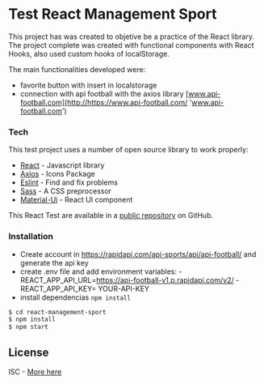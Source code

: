 # Test React Management Sport

This project has was created to objetive be a practice of the React library.
The project complete was created with functional components with React Hooks, also used custom hooks of localStorage.

The main functionalities developed were:

- favorite button with insert in localstorage
- connection with api football with the axios library [www.api-football.com](http://https://www.api-football.com/ 'www.api-football.com')

### Tech

This test project uses a number of open source library to work properly:

- [React](https://es.reactjs.org/) - Javascript library
- [Axios](https://react-icons.netlify.com/) - Icons Package
- [Eslint](https://eslint.org/) - Find and fix problems
- [Sass](https://sass-lang.com/) - A CSS preprocessor
- [Material-Ui](https://material-ui.com/) - React UI component

This React Test are available in a [public repository](https://github.com/)
on GitHub.

### Installation

- Create account in https://rapidapi.com/api-sports/api/api-football/ and generate the api key
- create .env file and add environment variables:
  -REACT_APP_API_URL=https://api-football-v1.p.rapidapi.com/v2/
  -REACT_APP_API_KEY= YOUR-API-KEY
- install dependencias `npm install`

```sh
$ cd react-management-sport
$ npm install
$ npm start
```

## License

ISC - [More here](https://www.isc.org/licenses/)
